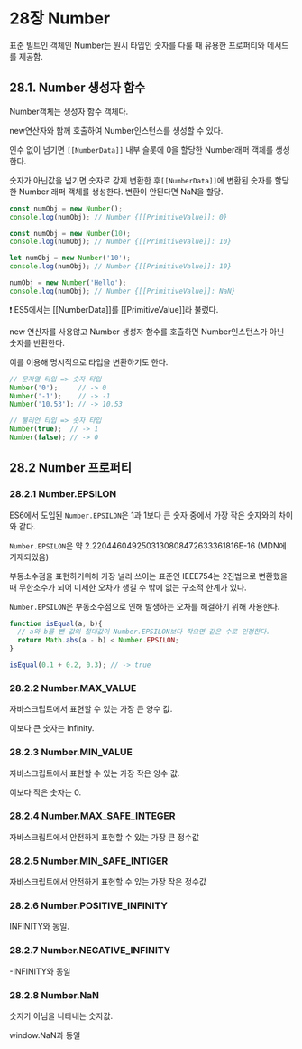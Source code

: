 # 28장 Number

표준 빌트인 객체인 Number는 원시 타입인 숫자를 다룰 때 유용한 프로퍼티와 메서드를 제공함.

## 28.1. Number 생성자 함수

Number객체는 생성자 함수 객체다.

new연산자와 함께 호출하여 Number인스턴스를 생성할 수 있다.

인수 없이 넘기면 `[[NumberData]]` 내부 슬롯에 0을 할당한 Number래퍼 객체를 생성한다.

숫자가 아닌값을 넘기면 숫자로 강제 변환한 후`[[NumberData]]`에 변환된 숫자를 할당한 Number 래퍼 객체를 생성한다.  변환이 안된다면 NaN을 할당.

```javascript
const numObj = new Number();
console.log(numObj); // Number {[[PrimitiveValue]]: 0}

const numObj = new Number(10);
console.log(numObj); // Number {[[PrimitiveValue]]: 10}

let numObj = new Number('10');
console.log(numObj); // Number {[[PrimitiveValue]]: 10}

numObj = new Number('Hello');
console.log(numObj); // Number {[[PrimitiveValue]]: NaN}
```

❗ ES5에서는 [[NumberData]]를  [[PrimitiveValue]]라 불렀다.



new 연산자를 사용않고 Number 생성자 함수를 호출하면 Number인스턴스가 아닌 숫자를 반환한다.

이를 이용해 명시적으로 타입을 변환하기도 한다.

```javascript
// 문자열 타입 => 숫자 타입
Number('0');     // -> 0
Number('-1');    // -> -1
Number('10.53'); // -> 10.53

// 불리언 타입 => 숫자 타입
Number(true);  // -> 1
Number(false); // -> 0
```





## 28.2 Number 프로퍼티

### 28.2.1 Number.EPSILON

ES6에서 도입된 `Number.EPSILON`은 1과 1보다 큰 숫자 중에서 가장 작은 숫자와의 차이와 같다.

`Number.EPSILON`은 약 2.2204460492503130808472633361816E-16 (MDN에 기재되있음)



부동소수점을 표현하기위해 가장 널리 쓰이는 표준인 IEEE754는 2진법으로 변환했을 때 무한소수가 되어 미세한 오차가 생길 수 밖에 없는 구조적 한계가 있다.

`Number.EPSILON`은 부동소수점으로 인해 발생하는 오차를 해결하기 위해 사용한다.

```javascript
function isEqual(a, b){
  // a와 b를 뺀 값의 절대값이 Number.EPSILON보다 작으면 같은 수로 인정한다.
  return Math.abs(a - b) < Number.EPSILON;
}

isEqual(0.1 + 0.2, 0.3); // -> true
```



### 28.2.2 Number.MAX_VALUE

자바스크립트에서 표현할 수 있는 가장 큰 양수 값.

이보다 큰 숫자는 Infinity.

### 28.2.3 Number.MIN_VALUE

자바스크립트에서 표현할 수 있는 가장 작은 양수 값.

이보다 작은 숫자는 0.

### 28.2.4 Number.MAX_SAFE_INTEGER

자바스크립트에서 안전하게 표현할 수 있는 가장 큰 정수값

### 28.2.5 Number.MIN_SAFE_INTIGER

자바스크립트에서 안전하게 표현할 수 있는 가장 작은 정수값

### 28.2.6 Number.POSITIVE_INFINITY

INFINITY와 동일.

### 28.2.7 Number.NEGATIVE_INFINITY

-INFINITY와 동일

### 28.2.8 Number.NaN

숫자가 아님을 나타내는 숫자값.

window.NaN과 동일

